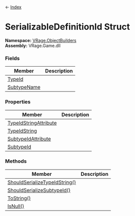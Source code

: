 ← [Index](Api-Index)

# SerializableDefinitionId Struct

**Namespace:** [VRage.ObjectBuilders](VRage.ObjectBuilders)  
**Assembly:** VRage.Game.dll

### Fields

|Member|Description|
|---|---|
|[TypeId](VRage.ObjectBuilders.SerializableDefinitionId.TypeId)||
|[SubtypeName](VRage.ObjectBuilders.SerializableDefinitionId.SubtypeName)||

### Properties

|Member|Description|
|---|---|
|[TypeIdStringAttribute](VRage.ObjectBuilders.SerializableDefinitionId.TypeIdStringAttribute)||
|[TypeIdString](VRage.ObjectBuilders.SerializableDefinitionId.TypeIdString)||
|[SubtypeIdAttribute](VRage.ObjectBuilders.SerializableDefinitionId.SubtypeIdAttribute)||
|[SubtypeId](VRage.ObjectBuilders.SerializableDefinitionId.SubtypeId)||

### Methods

|Member|Description|
|---|---|
|[ShouldSerializeTypeIdString()](VRage.ObjectBuilders.SerializableDefinitionId.ShouldSerializeTypeIdString)||
|[ShouldSerializeSubtypeId()](VRage.ObjectBuilders.SerializableDefinitionId.ShouldSerializeSubtypeId)||
|[ToString()](VRage.ObjectBuilders.SerializableDefinitionId.ToString)||
|[IsNull()](VRage.ObjectBuilders.SerializableDefinitionId.IsNull)||

